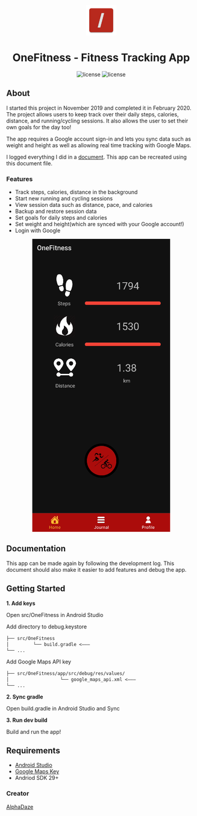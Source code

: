 <br />
<p align="center">
  <a href="https://github.com/AlphaDaze/OneFitness/">
    <img src="https://github.com/AlphaDaze/OneFitness/blob/main/images/logo.png?raw=true" alt="OneFitness Red Logo" width="80" height="80">
  </a>
</p>

<h1 align="center">
  OneFitness - Fitness Tracking App
</h1>

<p align="center">
  <img alt="license" src="https://img.shields.io/badge/Java-B9291D">
  <img alt="license" src="https://img.shields.io/github/license/AlphaDaze/word-search-solver">
</p>

## About

I started this project in November 2019 and completed it in February 2020. The project allows users to keep track over their daily steps, calories, distance, and running/cycling sessions. It also allows the user to set their own goals for the day too!

The app requires a Google account sign-in and lets you sync data such as weight and height as well as allowing real time tracking with Google Maps.

I logged everything I did in a [document](https://github.com/AlphaDaze/OneFitness/blob/main/OneFitness%20Build%20Log.pdf). This app can be recreated using this document file.

### Features

- Track steps, calories, distance in the background
- Start new running and cycling sessions
- View session data such as distance, pace, and calories
- Backup and restore session data
- Set goals for daily steps and calories
- Set weight and height(which are synced with your Google account!)
- Login with Google

<p align="center">
  <img src="https://github.com/AlphaDaze/OneFitness/blob/main/images/showcase.gif?raw=true" />
</p>

<!-- DOCUMENTATION -->

## Documentation

This app can be made again by following the development log. This document should also make it easier to add features and debug the app.

## Getting Started

**1. Add keys**

Open src/OneFitness in Android Studio

Add directory to debug.keystore

```
├── src/OneFitness
│         └── build.gradle <–––
└── ...
```

Add Google Maps API key

```
├── src/OneFitness/app/src/debug/res/values/
│                   └── google_maps_api.xml <–––
└── ...
```

**2. Sync gradle**

Open build.gradle in Android Studio and Sync

**3. Run dev build**

Build and run the app!

## Requirements

- [Android Studio](https://developer.android.com/studio)
- [Google Maps Key](https://developers.google.com/maps/documentation/android/signup)
- Andriod SDK 29+

<!-- CONTACT -->

### Creator

[AlphaDaze](https://github.com/AlphaDaze)
